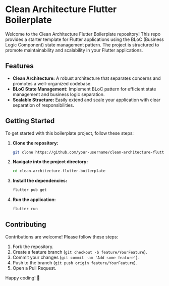 # Clean Architecture Flutter Boilerplate

Welcome to the Clean Architecture Flutter Boilerplate repository! This repo provides a starter template for Flutter applications using the BLoC (Business Logic Component) state management pattern. The project is structured to promote maintainability and scalability in your Flutter applications.

## Features

- **Clean Architecture:** A robust architecture that separates concerns and promotes a well-organized codebase.
- **BLoC State Management:** Implement BLoC pattern for efficient state management and business logic separation.
- **Scalable Structure:** Easily extend and scale your application with clear separation of responsibilities.

## Getting Started

To get started with this boilerplate project, follow these steps:

1. **Clone the repository:**

    ```bash
    git clone https://github.com/your-username/clean-architecture-flutter-boilerplate.git
    ```

2. **Navigate into the project directory:**

    ```bash
    cd clean-architecture-flutter-boilerplate
    ```

3. **Install the dependencies:**

    ```bash
    flutter pub get
    ```

4. **Run the application:**

    ```bash
    flutter run
    ```

## Contributing

Contributions are welcome! Please follow these steps:

1. Fork the repository.
2. Create a feature branch (`git checkout -b feature/YourFeature`).
3. Commit your changes (`git commit -am 'Add some feature'`).
4. Push to the branch (`git push origin feature/YourFeature`).
5. Open a Pull Request.

Happy coding! 🚀
